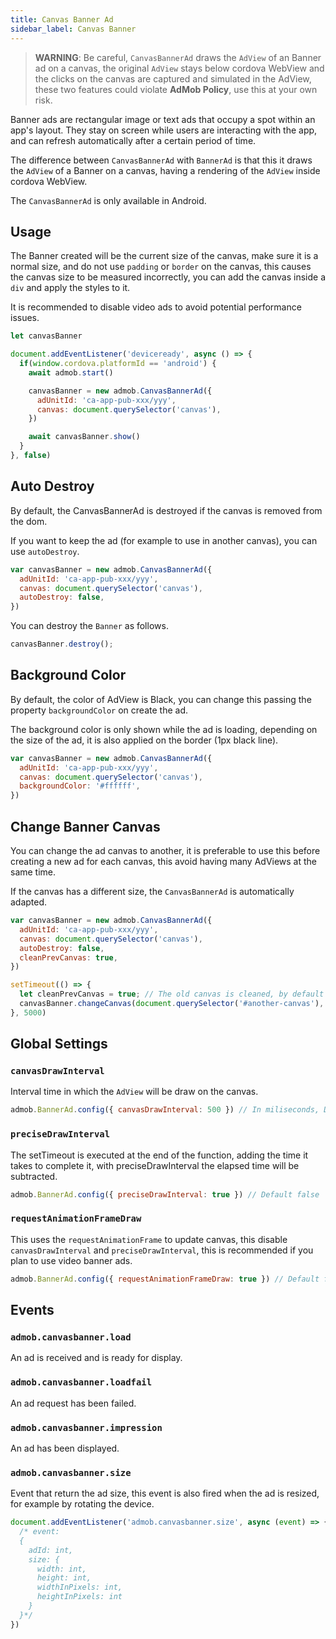 ```yaml
---
title: Canvas Banner Ad
sidebar_label: Canvas Banner
---
```


> **WARNING**: Be careful, `CanvasBannerAd` draws the `AdView` of an Banner ad on a canvas, the original `AdView` stays below cordova WebView and the clicks on the canvas are captured and simulated in the AdView, these two features could violate **AdMob Policy**, use this at your own risk.

Banner ads are rectangular image or text ads that occupy a spot within an app's layout. They stay on screen while users are interacting with the app, and can refresh automatically after a certain period of time.

The difference between `CanvasBannerAd` with `BannerAd` is that this it draws the `AdView` of a Banner on a canvas, having a rendering of the `AdView` inside cordova WebView.

The `CanvasBannerAd` is only available in Android. 

## Usage

The Banner created will be the current size of the canvas, make sure it is a normal size, and do not use `padding` or `border` on the canvas, this causes the canvas size to be measured incorrectly, you can add the canvas inside a `div` and apply the styles to it.

It is recommended to disable video ads to avoid potential performance issues.

```js
let canvasBanner

document.addEventListener('deviceready', async () => {
  if(window.cordova.platformId == 'android') {
    await admob.start()

    canvasBanner = new admob.CanvasBannerAd({
      adUnitId: 'ca-app-pub-xxx/yyy',
      canvas: document.querySelector('canvas'),
    })

    await canvasBanner.show()
  }
}, false)

```

## Auto Destroy

By default, the CanvasBannerAd is destroyed if the canvas is removed from the dom.

If you want to keep the ad (for example to use in another canvas), you can use `autoDestroy`.

```js {3}
var canvasBanner = new admob.CanvasBannerAd({
  adUnitId: 'ca-app-pub-xxx/yyy',
  canvas: document.querySelector('canvas'),
  autoDestroy: false,
})
```
You can destroy the `Banner` as follows.

```js {3}
canvasBanner.destroy();
```

## Background Color

By default, the color of AdView is Black, you can change this passing the property `backgroundColor` on create the ad.

The background color is only shown while the ad is loading, depending on the size of the ad, it is also applied on the border (1px black line).

```js {3}
var canvasBanner = new admob.CanvasBannerAd({
  adUnitId: 'ca-app-pub-xxx/yyy',
  canvas: document.querySelector('canvas'),
  backgroundColor: '#ffffff',
})
```

## Change Banner Canvas

You can change the ad canvas to another, it is preferable to use this before creating a new ad for each canvas, this avoid having many AdViews at the same time.

If the canvas has a different size, the `CanvasBannerAd` is automatically adapted. 

```js {3}
var canvasBanner = new admob.CanvasBannerAd({
  adUnitId: 'ca-app-pub-xxx/yyy',
  canvas: document.querySelector('canvas'),
  autoDestroy: false,
  cleanPrevCanvas: true,
})

setTimeout(() => {
  let cleanPrevCanvas = true; // The old canvas is cleaned, by default false
  canvasBanner.changeCanvas(document.querySelector('#another-canvas'), cleanPrevCanvas)
}, 5000)
```

## Global Settings

### `canvasDrawInterval`

Interval time in which the `AdView` will be draw on the canvas.

```js
admob.BannerAd.config({ canvasDrawInterval: 500 }) // In miliseconds, Default 100
```

### `preciseDrawInterval`

The setTimeout is executed at the end of the function, adding the time it takes to complete it, with preciseDrawInterval the elapsed time will be subtracted.

```js
admob.BannerAd.config({ preciseDrawInterval: true }) // Default false
```

### `requestAnimationFrameDraw`

This uses the `requestAnimationFrame` to update canvas, this disable `canvasDrawInterval` and `preciseDrawInterval`, this is recommended if you plan to use video banner ads.

```js
admob.BannerAd.config({ requestAnimationFrameDraw: true }) // Default false
```


## Events

### `admob.canvasbanner.load`

An ad is received and is ready for display.

### `admob.canvasbanner.loadfail`

An ad request has been failed.

### `admob.canvasbanner.impression`

An ad has been displayed.

### `admob.canvasbanner.size`

Event that return the ad size, this event is also fired when the ad is resized, for example by rotating the device.

```js
document.addEventListener('admob.canvasbanner.size', async (event) => {
  /* event:
  {
    adId: int,
    size: {
      width: int,
      height: int,
      widthInPixels: int,
      heightInPixels: int
    }
  }*/
})
```